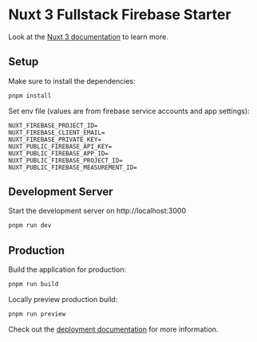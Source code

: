 # Nuxt 3 Fullstack Firebase Starter

Look at the [Nuxt 3 documentation](https://nuxt.com/docs/getting-started/introduction) to learn more.

## Setup

Make sure to install the dependencies:

```bash
pnpm install
```

Set env file (values are from firebase service accounts and app settings):
```env
NUXT_FIREBASE_PROJECT_ID=
NUXT_FIREBASE_CLIENT_EMAIL=
NUXT_FIREBASE_PRIVATE_KEY=
NUXT_PUBLIC_FIREBASE_API_KEY=
NUXT_PUBLIC_FIREBASE_APP_ID=
NUXT_PUBLIC_FIREBASE_PROJECT_ID=
NUXT_PUBLIC_FIREBASE_MEASUREMENT_ID=
```

## Development Server

Start the development server on http://localhost:3000

```bash
pnpm run dev
```

## Production

Build the application for production:

```bash
pnpm run build
```

Locally preview production build:

```bash
pnpm run preview
```

Check out the [deployment documentation](https://nuxt.com/docs/getting-started/deployment) for more information.

